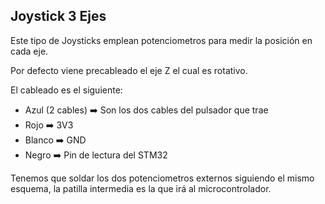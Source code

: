 ## Joystick 3 Ejes
Este tipo de Joysticks emplean potenciometros para medir la posición en cada eje.

Por defecto viene precableado el eje Z el cual es rotativo.

El cableado es el siguiente:
* Azul (2 cables) ➡️  Son los dos cables del pulsador que trae
* Rojo            ➡️  3V3
* Blanco          ➡️  GND
* Negro           ➡️  Pin de lectura del STM32

Tenemos que soldar los dos potenciometros externos siguiendo el mismo esquema, la patilla intermedia es la que irá al microcontrolador.


